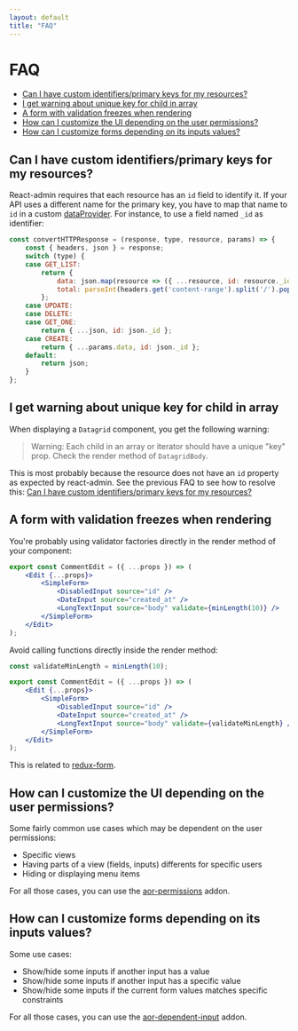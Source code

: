 ```yaml
---
layout: default
title: "FAQ"
---
```


# FAQ

- [Can I have custom identifiers/primary keys for my resources?](#can-i-have-custom-identifiersprimary-keys-for-my-resources)
- [I get warning about unique key for child in array](#i-get-warning-about-unique-key-for-child-in-array)
- [A form with validation freezes when rendering](#a-form-with-validation-freezes-when-rendering)
- [How can I customize the UI depending on the user permissions?](#how-can-i-customize-the-ui-depending-on-the-user-permissions)
- [How can I customize forms depending on its inputs values?](#how-can-i-customize-forms-depending-on-its-inputs-values)

## Can I have custom identifiers/primary keys for my resources?

React-admin requires that each resource has an `id` field to identify it. If your API uses a different name for the primary key, you have to map that name to `id` in a custom [dataProvider](./DataProviders.md). For instance, to use a field named `_id` as identifier:

```js
const convertHTTPResponse = (response, type, resource, params) => {
    const { headers, json } = response;
    switch (type) {
    case GET_LIST:
        return {
            data: json.map(resource => ({ ...resource, id: resource._id }) ),
            total: parseInt(headers.get('content-range').split('/').pop(), 10),
        };
    case UPDATE:
    case DELETE:
    case GET_ONE:
        return { ...json, id: json._id }; 
    case CREATE:
        return { ...params.data, id: json._id };
    default:
        return json;
    }
};
```

## I get warning about unique key for child in array

When displaying a `Datagrid` component, you get the following warning:

> Warning: Each child in an array or iterator should have a unique "key" prop.
> Check the render method of `DatagridBody`.

This is most probably because the resource does not have an `id` property as expected by react-admin. See the previous FAQ to see how to resolve this: [Can I have custom identifiers/primary keys for my resources?](#can-i-have-custom-identifiersprimary-keys-for-my-resources)

## A form with validation freezes when rendering

You're probably using validator factories directly in the render method of your component:

```jsx
export const CommentEdit = ({ ...props }) => (
    <Edit {...props}>
        <SimpleForm>
            <DisabledInput source="id" />
            <DateInput source="created_at" />
            <LongTextInput source="body" validate={minLength(10)} />
        </SimpleForm>
    </Edit>
);
```

Avoid calling functions directly inside the render method:

```jsx
const validateMinLength = minLength(10);

export const CommentEdit = ({ ...props }) => (
    <Edit {...props}>
        <SimpleForm>
            <DisabledInput source="id" />
            <DateInput source="created_at" />
            <LongTextInput source="body" validate={validateMinLength} />
        </SimpleForm>
    </Edit>
);
```

This is related to [redux-form](https://github.com/erikras/redux-form/issues/3288).

## How can I customize the UI depending on the user permissions?

Some fairly common use cases which may be dependent on the user permissions:

- Specific views
- Having parts of a view (fields, inputs) differents for specific users
- Hiding or displaying menu items

For all those cases, you can use the [aor-permissions](https://github.com/marmelab/aor-permissions) addon.

## How can I customize forms depending on its inputs values?

Some use cases:

- Show/hide some inputs if another input has a value
- Show/hide some inputs if another input has a specific value
- Show/hide some inputs if the current form values matches specific constraints

For all those cases, you can use the [aor-dependent-input](https://github.com/marmelab/aor-dependent-input) addon.
